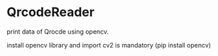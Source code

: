 # QrcodeReader
print data of Qrocde using opencv.

install opencv library
and import cv2 is mandatory
(pip install opencv)
